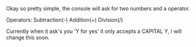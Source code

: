 Okay so pretty simple, the console will ask for two numbers and a operator.

Operators:
Subtraction(-)
Addition(+)
Division(/)

Currently when it ask's you 'Y for yes' it only accepts a CAPITAL Y, I will change this soon.
